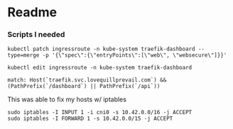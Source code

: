 # Readme

### Scripts I needed

```
kubectl patch ingressroute -n kube-system traefik-dashboard --type=merge -p '{\"spec\":{\"entryPoints\":[\"web\", \"websecure\"]}}'

kubectl edit ingressroute -n kube-system traefik-dashboard

match: Host(`traefik.svc.lovequillprevail.com`) && (PathPrefix(`/dashboard`) || PathPrefix(`/api`))
```

This was able to fix my hosts w/ iptables

```
sudo iptables -I INPUT 1 -i cni0 -s 10.42.0.0/16 -j ACCEPT
sudo iptables -I FORWARD 1 -s 10.42.0.0/15 -j ACCEPT
```